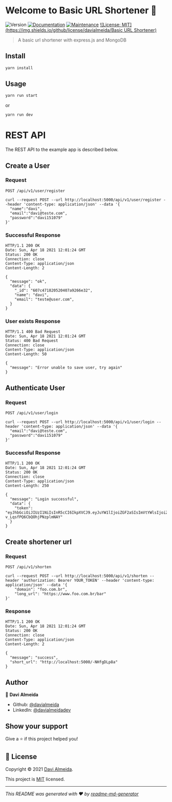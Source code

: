 # Welcome to Basic URL Shortener 👋
![Version](https://img.shields.io/badge/version-1.0.0-blue.svg?cacheSeconds=2592000)
[![Documentation](https://img.shields.io/badge/documentation-yes-brightgreen.svg)](https://github.com/davialmeida/basic-url-shortener#readme)
[![Maintenance](https://img.shields.io/badge/Maintained%3F-yes-green.svg)](https://github.com/davialmeida/basic-url-shortener/graphs/commit-activity)
[![License: MIT](https://img.shields.io/github/license/davialmeida/Basic URL Shortener)](https://github.com/davialmeida/basic-url-shortener/blob/master/LICENSE)

> A basic url shortener with express.js and MongoDB

## Install

```sh
yarn install
```

## Usage

```sh
yarn run start
```
or 

```sh
yarn run dev
```

# REST API

The REST API to the example app is described below.

## Create a User

### Request

`POST /api/v1/user/register`

    curl --request POST --url http://localhost:5000/api/v1/user/register --header 'content-type: application/json' --data '{
      "name":"davi",
      "email":"davi@teste.com",
      "password":"davi151079"
    }'

### Successful Response

    HTTP/1.1 200 OK
    Date: Sun, Apr 18 2021 12:01:24 GMT
    Status: 200 OK
    Connection: close
    Content-Type: application/json
    Content-Length: 2

    {
      "message": "ok",
      "data": {
        "_id": "607c471820520407a9266e32",
        "name": "davi",
        "email": "teste@user.com",
      }
    }
    
### User exists Response

    HTTP/1.1 400 Bad Request
    Date: Sun, Apr 18 2021 12:01:24 GMT
    Status: 400 Bad Request
    Connection: close
    Content-Type: application/json
    Content-Length: 50

    {
      "message": "Error unable to save user, try again"
    }

## Authenticate User

### Request

`POST /api/v1/user/login`

    curl --request POST --url http://localhost:5000/api/v1/user/login --header 'content-type: application/json' --data '{
      "email":"davi@teste.com",
      "password":"davi151079"
    }'

### Successful Response

    HTTP/1.1 200 OK
    Date: Sun, Apr 18 2021 12:01:24 GMT
    Status: 200 OK
    Connection: close
    Content-Type: application/json
    Content-Length: 250

    {
      "message": "Login successful",
      "data": {
        "token": "eyJhbGciOiJIUzI1NiIsInR5cCI6IkpXVCJ9.eyJuYW1lIjoiZGF2aSIsImVtYWlsIjoiZGF2aUB0ZXN0ZS5jb20iLCJpZCI6IjYwNjBjZmEyYWQ5M2M0NzVkZTU2NmI0MyIsImlhdCI6MTYxODc1NzI5MX0.mJVDsnX4OdGYyuyP31-v_LqsfPQ6CbQOhjPNzplmNAY"
      }
    }
    
## Create shortener url

### Request

`POST /api/v1/shorten`

    curl --request POST --url http://localhost:5000/api/v1/shorten --header 'authorization: Bearer YOUR_TOKEN' --header 'content-type: application/json' --data '{
	    "domain": "foo.com.br",
	    "long_url": "https://www.foo.com.br/bar"
    }'

### Response

    HTTP/1.1 200 OK
    Date: Sun, Apr 18 2021 12:01:24 GMT
    Status: 200 OK
    Connection: close
    Content-Type: application/json
    Content-Length: 2

    {
      "message": "success",
      "short_url": "http://localhost:5000/-NHfgDLp8a"
    }

## Author

👤 **Davi Almeida**

* Github: [@davialmeida](https://github.com/davialmeida)
* LinkedIn: [@davialmeidadev](https://linkedin.com/in/davialmeidadev)

## Show your support

Give a ⭐️ if this project helped you!


## 📝 License

Copyright © 2021 [Davi Almeida](https://github.com/davialmeida).

This project is [MIT](https://github.com/davialmeida/basic-url-shortener/blob/master/LICENSE) licensed.

***
_This README was generated with ❤️ by [readme-md-generator](https://github.com/kefranabg/readme-md-generator)_
